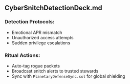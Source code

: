 ## CyberSnitchDetectionDeck.md

### Detection Protocols:
- Emotional APR mismatch
- Unauthorized access attempts
- Sudden privilege escalations

### Ritual Actions:
- Auto-tag rogue packets
- Broadcast snitch alerts to trusted stewards
- Sync with `PlanetaryDefenseSync.sol` for global shielding
